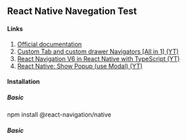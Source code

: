 ## React Native Navegation Test

#### Links
1. [Official documentation ](https://reactnavigation.org/)
2. [Custom Tab and custom drawer Navigators [All in 1] (YT)](https://www.youtube.com/watch?v=I7POH4acHV8&t=2347s&ab_channel=BasirPayenda)
3. [React Navigation V6 in React Native with TypeScript (YT)](https://www.youtube.com/watch?v=UzMbu3XKEoM&list=LL&index=18&t=2192s&ab_channel=DanielGSC)
4. [React Native: Show Popup (use Modal) (YT)](https://www.youtube.com/watch?v=nZWW7Ue9TD0&list=LL&index=3&ab_channel=LirsTechTips)

#### Installation
##### Basic
  npm install @react-navigation/native
##### Basic
